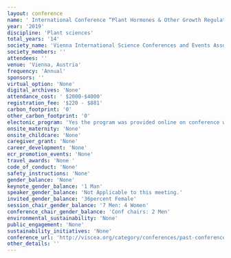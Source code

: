 ```yaml
---
layout: conference 
name: ' International Conference “Plant Hormones & Other Growth Regulators”'
year: '2019'
discipline: 'Plant sciences'
total_years: '14'
society_name: 'Vienna International Science Conferences and Events Association'
society_members: ''
attendees: ''
venue: 'Vienna, Austria'
frequency: 'Annual'
sponsors: ''
virtual_option: 'None'
digital_archives: 'None'
attendance_cost: ' $2000-$4000'
registration_fee: '$220 - $881'
carbon_footprint: '0'
other_carbon_footprint: '0'
electonic_program: 'Yes the program was provided online on conference website as .pdf file.'
onsite_maternity: 'None'
onsite_childcare: 'None'
caregiver_grant: 'None'
career_development: 'None'
ecr_promotion_events: 'None'
travel_awards: 'None '
code_of_conduct: 'None'
safety_instructions: 'None'
gender_balance: 'None'
keynote_gender_balance: '1 Man'
speaker_gender_balance: 'Not Applicable to this meeting.'
invited_gender_balance: '36percent Female'
session_chair_gender_balance: '7 Men: 4 Women'
conference_chair_gender_balance: 'Conf chairs: 2 Men'
environmental_sustainability: 'None'
public_engagement: 'None'
sustainability_initiatives: 'None'
conference_url: 'http://viscea.org/category/conferences/past-conferences/'
other_details: ''
---
```

